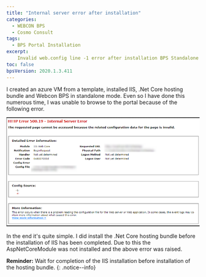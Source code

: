 ```yaml
---
title: "Internal server error after installation"
categories:
  - WEBCON BPS
  - Cosmo Consult
tags:
  - BPS Portal Installation
excerpt:
    Invalid web.config line -1 error after installation BPS Standalone 
toc: false
bpsVersion: 2020.1.3.411
---
```

I created an azure VM from a template, installed IIS, .Net Core hosting bundle and Webcon BPS in standalone mode. Even so I have done this numerous time, I was unable to browse to the portal because of the following error.

![Error message](/assets/images/posts/missing_core_module/missing_core_module_error.png)

In the end it's quite simple. I did install the .Net Core hosting bundle before the installation of IIS has been completed. Due to this the AspNetCoreModule was not installed and the above error was raised.

**Reminder:** Wait for completion of the IIS installation before installation of the hosting bundle.
{: .notice--info}
